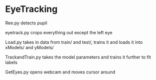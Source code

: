 # EyeTracking

Ree.py detects pupil

eyetrack.py crops everything out except the left eye

Load.py takes in data from train/ and test/, trains it and loads it into xModels/ and yModels/

TrackandTrain.py takes the model parameters and trains it further to fit labels

GetEyes.py opens webcam and moves cursor around

